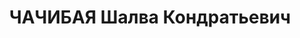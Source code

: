 ---
title: ЧАЧИБАЯ Шалва Кондратьевич
description: "Род. в 1899, Мартвильский (Гегечкорский) район, с. Кици, грузин. Место\
  \ проживания: г. Тбилиси. Род занятий: до ареста заместитель директора Издательства\
  \ Госуниверситета. \n  Осужден Тройкой при НКВД ГССР 10.12.1937. Мера наказания:\
  \ расстрел с конфискацией личного имущества. Дата расстрела: 12.12.1937"
---